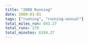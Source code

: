 ```yaml
---
title: "2008 Running"
date: 2009-01-01
tags: ["running", "running-annual"]
total_miles_run: 843.27
total_runs: 179
total_minutes: 6184.27
---
```


<!--more-->
